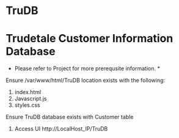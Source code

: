 # TruDB
# Trudetale Customer Information Database
* Please refer to Project for more prerequsite information. * 

Ensure /var/www/html/TruDB location exists with the following:
1. index.html
2. Javascript.js
3. styles.css

Ensure TruDB database exists with Customer table

1. Access UI
 http://LocalHost_IP/TruDB
